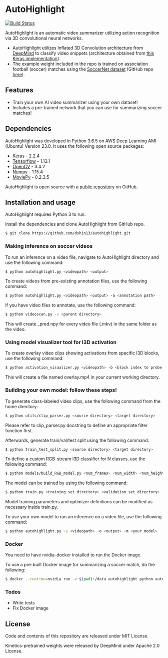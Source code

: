 # AutoHighlight

[![Build Status](https://api.travis-ci.org/dshin13/autohighlight.svg?branch=master)](https://travis-ci.org/dshin13/autohighlight)

AutoHighlight is an automatic video summarizer utilizing action recognition via 3D convolutional neural networks.

  - AutoHighlight utilizes Inflated 3D Convolution architecture from [DeepMind](I3D) to classify video snippets (architecture obtained from [this Keras implementation](I3D_keras)).
  - The example weight included in the repo is trained on association football (soccer) matches using the [SoccerNet dataset](SoccerNet-paper) (GitHub repo [here](SoccerNet)).

## Features

  - Train your own AI video summarizer using your own dataset!
  - Includes a pre-trained network that you can use for summarizing soccer matches!

## Dependencies

AutoHighlight was developed in Python 3.6.5 on AWS Deep Learning AMI (Ubuntu) Version 23.0.
It uses the following open source packages:

* [Keras] - 2.2.4
* [Tensorflow] - 1.13.1
* [OpenCV] - 3.4.2
* [Numpy] - 1.15.4
* [MoviePy] - 0.2.3.5

AutoHighlight is open source with a [public repository](git-repo-url)
 on GitHub.

## Installation and usage

AutoHighlight requires Python 3 to run.

Install the dependencies and clone AutoHighlight from GitHub repo.

```sh
$ git clone https://github.com/dshin13/autohighlight.git
```

### Making inference on soccer videos

To run an inference on a video file, navigate to AutoHighlight directory and use the following command:

```sh
$ python autohighlight.py <videopath> <output>
```

To create videos from pre-existing annotation files, use the following command:

```sh
$ python autohighlight.py <videopath> <output> -a <annotation path>
```

If you have video files to annotate, use the following command:

```sh
$ python videoscan.py -s <parent directory>
```

This will create <filename>_pred.npy for every video file (.mkv) in the same folder as the video.


### Using model visualizer tool for I3D activation

To create overlay video clips showing activations from specific I3D blocks, use the following command:

```sh
$ python activation_visualizer.py <videopath> -b <block index to probe (0-8)> 
```

This will create a file named overlay.mp4 in your current working directory.


### Building your own model: follow these steps!

To generate class-labeled video clips, use the following command from the home directory:

```sh
$ python utils/clip_parser.py <source directory> <target directory>
```

Please refer to clip_parser.py docstring to define an appropriate filter function first.

Afterwards, generate train/val/test split using the following command:

```sh
$ python train_test_split.py <source directory> <target directory>
```

To define a custom RGB-stream I3D classifier for N classes, use the following command:

```sh
$ python models/build_RGB_model.py <num_frames> <num_width> <num_height> N
```

The model can be trained by using the following command:

```sh
$ python train.py <training set directory> <validation set directory>
```

Model training parameters and optimizer definitions can be modified as necessary inside train.py.

To use your own model to run an inference on a video file, use the following command:

```sh
$ python autohighlight.py -s <videopath> -o <output> -m <your model>
```

### Docker
You need to have nvidia-docker installed to run the Docker image.

To use a pre-built Docker image for summarizing a soccer match, do the following:
```sh
$ docker --runtime=nvidia run -v $(pwd):/data autohighlight python autohighlight.py /data/<videofile> /data/summary.mp4
```

### Todos

 - Write tests
 - Fix Docker image

License
----
Code and contents of this repository are released under MIT License.

Kinetics-pretrained weights were released by DeepMind under Apache 2.0 License.

   [git-repo-url]: <https://github.com/dshin13/autohighlight.git>
   [SoccerNet-paper]: <https://arxiv.org/abs/1804.04527>
   [SoccerNet]: <https://github.com/SilvioGiancola/SoccerNet-code>
   [I3D]: <https://arxiv.org/pdf/1705.07750.pdf>
   [I3D_keras]: <https://github.com/dlpbc/keras-kinetics-i3d>
   [keras]: <https://keras.io/>
   [tensorflow]: <https://www.tensorflow.org/>
   [opencv]: <https://opencv.org/>
   [numpy]: <https://www.numpy.org/>   
   [moviepy]: <https://zulko.github.io/moviepy/>   
